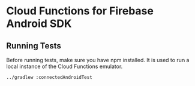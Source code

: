 # Cloud Functions for Firebase Android SDK

## Running Tests

Before running tests, make sure you have npm installed.
It is used to run a local instance of the Cloud Functions emulator.

`../gradlew :connectedAndroidTest`
